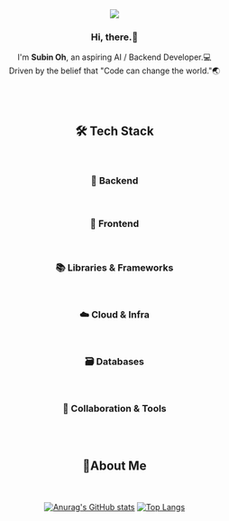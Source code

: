<div align="center">
   <img src="https://capsule-render.vercel.app/api?type=waving&color=bbf5a7&height=300&section=header&text=Welcome%20To%20SubinOh's%20Github&fontSize=50&fontColor=ffffff" />
</div>

<div align="center">
  <h3>Hi, there.👋</h3>
  <p>
    I'm <strong>Subin Oh</strong>, an aspiring AI / Backend Developer.💻<br>
    Driven by the belief that "Code can change the world."🌏
  </p>
</div>
<br><br>
<div align="center">
  <h2>🛠️ Tech Stack </h2>
  <br>
  
  <h3>🧩 Backend </h3>
  <br>
    <div align="center">
    </div>
    
  <h3>🎨 Frontend </h3>
  <br>

  <h3>📚 Libraries & Frameworks </h3>
  <br>
  
  <h3>☁️ Cloud & Infra</h3>
  <br>

  <h3>🗃️ Databases </h3>
  <br>

  <h3>🤝 Collaboration & Tools </h3>
</div>


<br><br>
<div align="center">
<h2>📌About Me </h2>


<br><br>
[![Anurag's GitHub stats](https://github-readme-stats.vercel.app/api?username=subin930&show_icons=true&theme=default)](https://github.com/anuraghazra/github-readme-stats)
[![Top Langs](https://github-readme-stats.vercel.app/api/top-langs/?username=subin930&layout=compact)](https://github.com/anuraghazra/github-readme-stats)

